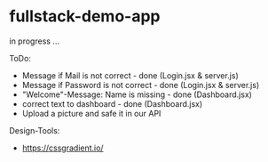 # fullstack-demo-app

in progress ...


ToDo:

- Message if Mail is not correct - done (Login.jsx & server.js)
- Message if Password is not correct - done (Login.jsx & server.js)
- "Welcome"-Message: Name is missing - done (Dashboard.jsx)
- correct text to dashboard - done (Dashboard.jsx)
- Upload a picture and safe it in our API

Design-Tools:
- https://cssgradient.io/